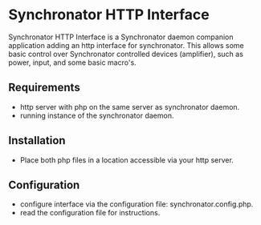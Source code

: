 # Synchronator HTTP Interface
Synchronator HTTP Interface is a Synchronator daemon companion application adding an http 
interface for synchronator. This allows some basic control over Synchronator controlled 
devices (amplifier), such as power, input, and some basic macro's.

## Requirements
- http server with php on the same server as synchronator daemon.
- running instance of the synchronator daemon.

## Installation
- Place both php files in a location accessible via your http server.

## Configuration
- configure interface via the configuration file: synchronator.config.php.
- read the configuration file for instructions.